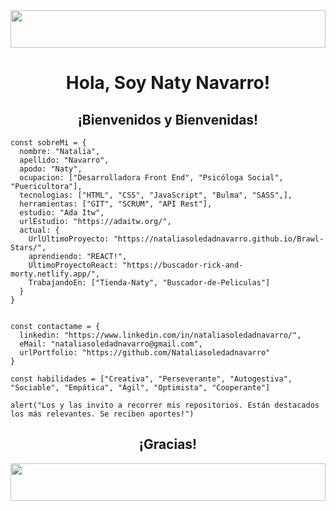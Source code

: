 <img  src="https://media4.giphy.com/media/dyFizAGD6EnMuWQoyE/giphy.gif?cid=ecf05e478s87wnq7ypne5oninl51b1wyd0wegxz80ue7vsp3&rid=giphy.gif&ct=s" width="100%" height="60px"/>
<h1 align="center"> Hola, Soy Naty Navarro! </h1>


<h2 align="center">¡Bienvenidos y Bienvenidas!</h2> 


```
const sobreMi = {
  nombre: "Natalia",
  apellido: "Navarro",
  apodo: "Naty",
  ocupacion: ["Desarrolladora Front End", "Psicóloga Social", "Puericultora"],
  tecnologias: ["HTML", "CSS", "JavaScript", "Bulma", "SASS",],
  herramientas: ["GIT", "SCRUM", "API Rest"],
  estudio: "Ada Itw",
  urlEstudio: "https://adaitw.org/",
  actual: {
    UrlUltimoProyecto: "https://nataliasoledadnavarro.github.io/Brawl-Stars/",
    aprendiendo: "REACT!",
    UltimoProyectoReact: "https://buscador-rick-and-morty.netlify.app/",
    TrabajandoEn: ["Tienda-Naty", "Buscador-de-Peliculas"]
  }
}


const contactame = {
  linkedin: "https://www.linkedin.com/in/nataliasoledadnavarro/",
  eMail: "nataliasoledadnavarro@gmail.com",
  urlPortfolio: "https://github.com/Nataliasoledadnavarro"
}

const habilidades = ["Creativa", "Perseverante", "Autogestiva", "Sociable", "Empática", "Ágil", "Optimista", "Cooperante"]

alert("Los y las invito a recorrer mis repositorios. Están destacados los más relevantes. Se reciben aportes!")

```

<h2 align="center">¡Gracias!</h2>
<img  src="https://media4.giphy.com/media/dyFizAGD6EnMuWQoyE/giphy.gif?cid=ecf05e478s87wnq7ypne5oninl51b1wyd0wegxz80ue7vsp3&rid=giphy.gif&ct=s" width="100%" height="60px"/>
